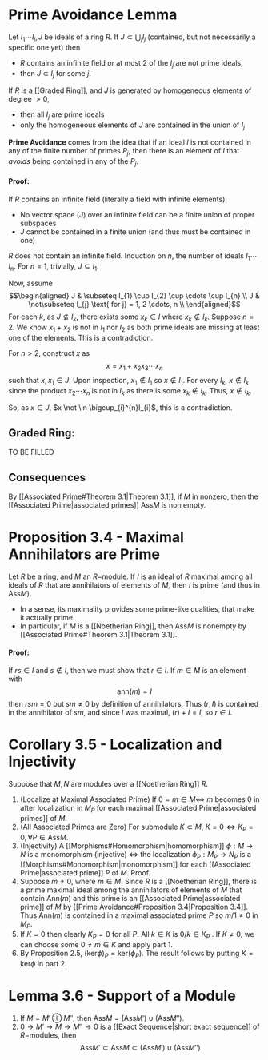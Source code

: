 # Prime Avoidance Lemma

Let $I_{1}\cdots I_{j}, J$ be ideals of a ring $R$. If $J \subset \bigcup_{j}I_{j}$  (contained, but not necessarily a specific one yet) then
- $R$ contains an infinite field *or* at most $2$ of the $I_{j}$ are not prime ideals,
- then $J$ $\subset$ $I_{j}$ for some $j$.

If $R$ is a [[Graded Ring]], and $J$ is generated by homogeneous elements of degree $>0$, 
- then all $I_{j}$ are prime ideals
- only the homogeneous elements of $J$ are contained in the union of $I_{j}$

**Prime Avoidance** comes from the idea that if an ideal $I$ is not contained in any of the finite number of primes $P_{j}$, then there is an element of $I$ that *avoids* being contained in any of the $P_{j}$. 

#### Proof:
If $R$ contains an infinite field (literally a field with infinite elements):
- No vector space $(J)$ over an infinite field can be a finite union of proper subspaces
- $J$ cannot be contained in a finite union (and thus must be contained in one)

$R$ does not contain an infinite field. Induction on $n$, the number of ideals $I_{1}\cdots I_{n}$. For $n=1$, trivially, $J \subseteq I_1$. 

Now, assume
$$\begin{aligned}
J & \subseteq I_{1} \cup I_{2} \cup \cdots \cup I_{n} \\
J & \not\subseteq I_{j} \text{ for j} = 1, 2 \cdots, n \\
\end{aligned}$$
For each $k$, as $J \not\subseteq I_{k}$, there exists some $x_{k}\in I$ where $x_{k}\not \in I_{k}$. Suppose $n = 2$. We know $x_{1}+ x_{2}$ is not in $I_{1}$ nor $I_{2}$ as both prime ideals are missing at least one of the elements. This is a contradiction.

For $n > 2$, construct $x$ as
$$x = x_{1} + x_{2}x_{3}\cdots x_{n}$$
such that $x, x_1 \in J$. Upon inspection, $x_{1}\not \in I_{1}$ so $x \not \in I_{1}$. For every $I_{k}$, $x \not\in I_{k}$ since the product $x_{2}\cdots x_{n}$ is not in $I_{k}$ as there is some $x_{k} \not \in I_{k}$. Thus, $x \not \in I_{k}$.

So, as $x \in J$, $x \not \in \bigcup_{i}^{n}I_{i}$, this is a contradiction. 

## Graded Ring:
TO BE FILLED

## Consequences
By [[Associated Prime#Theorem 3.1|Theorem 3.1]], if $M$ in nonzero, then the [[Associated Prime|associated primes]] $\text{Ass}M$ is non empty. 

# Proposition 3.4 - Maximal Annihilators are Prime
Let $R$ be a ring, and $M$ an $R-$module. If $I$ is an ideal of $R$ maximal among all ideals of $R$ that are annihilators of elements of $M$, then $I$ is prime (and thus in $\text{Ass}M$). 
- In a sense, its maximality provides some prime-like qualities, that make it actually prime.  
- In particular, if $M$ is a [[Noetherian Ring]], then $\text{Ass}M$ is nonempty by [[Associated Prime#Theorem 3.1|Theorem 3.1]]. 
#### Proof:
If $rs \in I$ and $s \not\in I$, then we must show that $r \in I$. If $m \in M$ is an element with 
$$\text{ann}(m) = I$$
then $rsm = 0$ but $sm \neq 0$ by definition of annihilators. Thus $(r, I)$ is contained in the annihilator of $sm$, and since $I$ was maximal, $(r) + I = I$, so $r \in I$.

# Corollary 3.5 - Localization and Injectivity
Suppose that $M,N$ are modules over a [[Noetherian Ring]] $R$. 
1. (Localize at Maximal Associated Prime) If $0 = m \in M \iff$ $m$ becomes $0$ in after localization in $M_P$ for each maximal [[Associated Prime|associated primes]] of $M$. 
2. (All Associated Primes are Zero) For submodule $K \subset M$, $K = 0 \iff K_{P}= 0, \forall P \in \text{Ass}M$.
3. (Injectivity) A [[Morphisms#Homomorphism|homomorphism]] $\phi : M \to N$ is a monomorphism (injective) $\iff$ the localization $\phi_{P}: M_{P}\to N_{P}$ is a [[Morphisms#Monomorphism|monomorphism]] for each [[Associated Prime|associated prime]] $P$ of $M$. 
Proof.
1. Suppose $m \neq 0$, where $m \in M$. Since $R$ is a [[Noetherian Ring]], there is a prime maximal ideal among the annihilators of elements of $M$ that contain $\text{Ann}(m)$ and this prime is an [[Associated Prime|associated prime]] of $M$ by [[Prime Avoidance#Proposition 3.4|Proposition 3.4]]. Thus $\text{Ann}(m)$ is contained in a maximal associated prime $P$ so $m / 1 \neq 0$ in $M_{P}$. 
2. If $K = 0$ then clearly $K_{P}= 0$ for all $P$.  All $k \in K$ is $0 / k\in K_{P}$ . If $K \neq 0$, we can choose some $0 \neq m \in K$ and apply part $1.$ 
3. By Proposition 2.5, $(\text{ker}\phi)_{P}= \text{ker}(\phi_{P})$. The result follows by putting $K = \text{ker}\phi$ in part $2.$

# Lemma 3.6 - Support of a Module
1. If $M = M' \oplus M''$, then $\text{Ass} M = (\text{Ass} M') \cup (\text{Ass} M'')$. 
2. $0 \to M' \to M \to M'' \to 0$ is a [[Exact Sequence|short exact sequence]] of $R-$modules, then 
$$\text{Ass}M' \subset \text{Ass}M \subset (\text{Ass} M') \cup (\text{Ass} M'')$$

